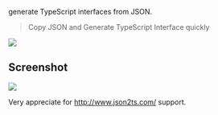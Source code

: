generate TypeScript interfaces from JSON.
<!-- more -->
> Copy JSON and Generate TypeScript Interface quickly

[![](https://img.shields.io/badge/version-v1.0-green)](./Json2TS.alfredworkflow)

## Screenshot


![](./screenshot.gif)


Very appreciate for http://www.json2ts.com/ support.
